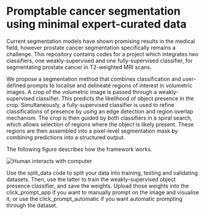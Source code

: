# Promptable cancer segmentation using minimal expert-curated data

Current segmentation models have shown promising results in the medical field, however prostate cancer segmentation specifically remains a challenge. This repository contains codes for a project which integrates two classifiers, one weakly-supervised and one fully-supervised classifier, for segmentating prostate cancer in T2-weighted MRI scans. 

We propose a segmentation method that combines classification and user-defined prompts to localise and delineate regions of interest in volumetric images. A crop of the volumetric image is passed through a weakly-supervised classifier. This predicts the likelihood of object presence in the crop. Simultaneously, a fully-supervised classifier is used to refine classifications of presence by using an edge detection and region overlap mechanism. The crop is then guided by both classifiers in a spiral search, which allows selection of regions where the object is likely present. These regions are then assembled into a pixel-level segmentation mask by combining predictions into a structured output. 

The following figure describes how the framework works. 

![Human interacts with computer](https://github.com/user-attachments/assets/df05960a-722b-47ee-be42-0744f3bf7890)

Use the split_data code to split your data into training, testing and validating datasets. Then, use the latter to train the weakly-supervised object presence classifier, and save the weights. Upload those weights into the click_prompt_app if you want to manually prompt on the image and visualise it, or use the click_prompt_automatic if you want automatic prompting through the dataset. 
